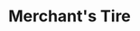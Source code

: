 ---
title: "Merchant's Tire"
url: /chesapeake/merchants-tire-hillcrest-parkway/
shop: car repair
---